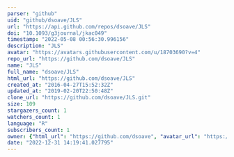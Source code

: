 ```yaml
---
parser: "github"
uid: "github/dsoave/JLS"
url: "https://api.github.com/repos/dsoave/JLS"
doi: "10.1093/g3journal/jkac049"
timestamp: "2022-05-08 00:56:30.996156"
description: "JLS"
avatar: "https://avatars.githubusercontent.com/u/18703690?v=4"
repo_url: "https://github.com/dsoave/JLS"
name: "JLS"
full_name: "dsoave/JLS"
html_url: "https://github.com/dsoave/JLS"
created_at: "2016-04-27T15:52:32Z"
updated_at: "2019-02-20T22:50:48Z"
clone_url: "https://github.com/dsoave/JLS.git"
size: 109
stargazers_count: 1
watchers_count: 1
language: "R"
subscribers_count: 1
owner: {"html_url": "https://github.com/dsoave", "avatar_url": "https://avatars.githubusercontent.com/u/18703690?v=4", "login": "dsoave", "type": "User"}
date: "2022-12-31 14:19:41.027795"
---
```

